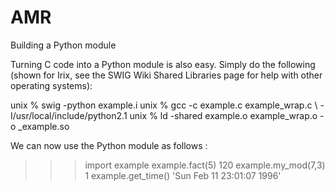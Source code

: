 # AMR

Building a Python module

Turning C code into a Python module is also easy. Simply do the following (shown for Irix, see the SWIG Wiki Shared Libraries page for help with other operating systems):
 <p>
 unix % swig -python example.i
 unix % gcc -c example.c example_wrap.c \
        -I/usr/local/include/python2.1
 unix % ld -shared example.o example_wrap.o -o _example.so 
 
We can now use the Python module as follows :
 >>> import example
 >>> example.fact(5)
 120
 >>> example.my_mod(7,3)
 1
 >>> example.get_time()
 'Sun Feb 11 23:01:07 1996'
 >>>
 
</p>

